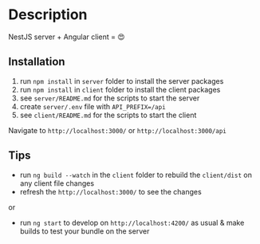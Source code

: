 # Description

NestJS server + Angular client = 😍

## Installation

1. run `npm install` in `server` folder to install the server packages
2. run `npm install` in `client` folder to install the client packages
3. see `server/README.md` for the scripts to start the server
4. create `server/.env` file with `API_PREFIX=/api`
5. see `client/README.md` for the scripts to start the client

Navigate to `http://localhost:3000/` or `http://localhost:3000/api`

## Tips

- run `ng build --watch` in the `client` folder to rebuild the `client/dist` on any client file changes
- refresh the `http://localhost:3000/` to see the changes

or

- run `ng start` to develop on `http://localhost:4200/` as usual & make builds to test your bundle on the server
